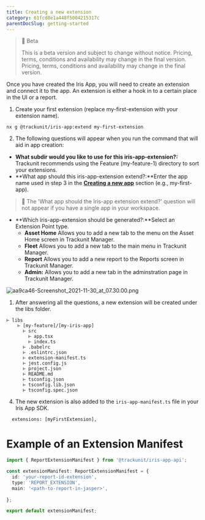 ```yaml
---
title: Creating a new extension
category: 61fcd8e1a448f5004215317c
parentDocSlug: getting-started
---
```


> 🚧 Beta
> 
> This is a beta version and subject to change without notice. Pricing, terms, conditions and availability may change in the final version. Pricing, terms, conditions and availability may change in the final version.

Once you have created the Iris App, you will need to create an extension and connect it to the app. An extension is either a hook in to a certain place in the UI or a report.

1. Create your first extension (replace my-first-extension with your extension name).

```
nx g @trackunit/iris-app:extend my-first-extension
```



2. The following questions will appear when you run the command that will aid in app creation:

- **What subdir would you like to use for this iris-app-extension?:** Trackunit recommends using the Feature (my-feature-1) directory to sort your extensions.
- **What app should this iris-app-extension extend?:**Enter the app name used in step 3 in the **[Creating a new app](https://developers.trackunit.com/docs/creating-a-new-app)** section (e.g., my-first-app).  

> 📌 The 'What app should the Iris-app extension extend?' question will not appear if you have a single app in your workspace.

- **Which iris-app-extension should be generated?:**Select an Extension Point type.
  - **Asset Home** Allows you to add a new tab to the menu on the Asset Home screen in Trackunit Manager.
  - **Fleet** Allows you to add a new tab to the main menu in Trackunit Manager.
  - **Report** Allows you to add a new report to the Reports screen in Trackunit Manager.
  - **Admin:** Allows you to add a new tab in the adminstration page in Trackunit Manager.

![](https://files.readme.io/dfc4901-aa9ca46-Screenshot_2021-11-30_at_07.30.00.png "aa9ca46-Screenshot_2021-11-30_at_07.30.00.png")

1. After answering all the questions, a new extension will be created under the libs folder. 

```text
⊢ libs
	⊢ [my-feature]/[my-iris-app]
      ⊢ src
        ⊢ app.tsx
        ⊢ index.ts
      ⊢ .babelrc
      ⊢ .eslintrc.json
      ⊢ extension-manifest.ts
      ⊢ jest.config.js
      ⊢ project.json
      ⊢ README.md
      ⊢ tsconfig.json
      ⊢ tsconfig.lib.json
      ⊢ tsconfig.spec.json
```



4. The new extension is also added to the `iris-app-manifest.ts` file in your Iris App SDK.

```
  extensions: [myFirstExtension],
```



# Example of an Extension Manifest

```ts
import { ReportExtensionManifest } from '@trackunit/iris-app-api';

const extensionManifest: ReportExtensionManifest = {
  id: 'your-report-id-extension',
  type: 'REPORT_EXTENSION',
  main: '<path-to-report-in-jasper>',
  
};

export default extensionManifest;

```
